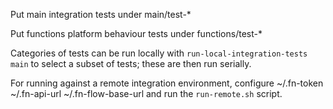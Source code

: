 Put main integration tests under main/test-*

Put functions platform behaviour tests under functions/test-*

Categories of tests can be run locally with `run-local-integration-tests main` to
select a subset of tests; these are then run serially.

For running against a remote integration environment, configure
    ~/.fn-token
    ~/.fn-api-url
    ~/.fn-flow-base-url
and run the `run-remote.sh` script.
